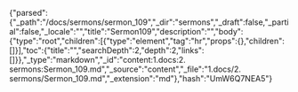 {"parsed":{"_path":"/docs/sermons/sermon_109","_dir":"sermons","_draft":false,"_partial":false,"_locale":"","title":"Sermon109","description":"","body":{"type":"root","children":[{"type":"element","tag":"hr","props":{},"children":[]}],"toc":{"title":"","searchDepth":2,"depth":2,"links":[]}},"_type":"markdown","_id":"content:1.docs:2. sermons:Sermon_109.md","_source":"content","_file":"1.docs/2. sermons/Sermon_109.md","_extension":"md"},"hash":"UmW6Q7NEA5"}